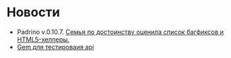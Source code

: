 # Новости

* Padrino v.0.10.7. [Семья по достоинству оценила список багфиксов и HTML5-хелперы.][1]
* [Gem для тестироваия api](https://github.com/fredwu/api_taster)

[1]: http://www.padrinorb.com/blog/padrino-0-10-7-reloader-jruby-helpers-and-other-bug-fixes

